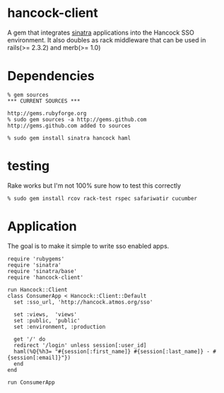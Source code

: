 hancock-client
==============

A gem that integrates [sinatra][sinatra] applications into the Hancock SSO
environment.  It also doubles as rack middleware that can be used in 
rails(>= 2.3.2) and merb(>= 1.0)

Dependencies
============
    % gem sources
    *** CURRENT SOURCES ***

    http://gems.rubyforge.org
    % sudo gem sources -a http://gems.github.com
    http://gems.github.com added to sources

    % sudo gem install sinatra hancock haml

testing
=======
Rake works but I'm not 100% sure how to test this correctly

    % sudo gem install rcov rack-test rspec safariwatir cucumber

Application
===========
The goal is to make it simple to write sso enabled apps.

    require 'rubygems'
    require 'sinatra'
    require 'sinatra/base'
    require 'hancock-client'

    run Hancock::Client
    class ConsumerApp < Hancock::Client::Default
      set :sso_url, 'http://hancock.atmos.org/sso'

      set :views,  'views'
      set :public, 'public'
      set :environment, :production

      get '/' do
      redirect '/login' unless session[:user_id]
      haml(%Q{%h3= "#{session[:first_name]} #{session[:last_name]} - #{session[:email]}"})
      end
    end

    run ConsumerApp

[sinatra]: http://www.sinatrarb.com
